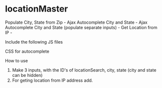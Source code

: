 locationMaster
==============

Populate City, State from Zip - Ajax Autocomplete  City and State - Ajax Autocomplete City and State (populate separate inputs) - Get Location from IP - 

Include the following JS files
 <script src="//ajax.googleapis.com/ajax/libs/jquery/1.10.2/jquery.min.js"></script>
 <script src="//ajax.googleapis.com/ajax/libs/jqueryui/1.10.3/jquery-ui.min.js"></script>
 
CSS for autocomplete
<style type="text/css">
.ui-menu .ui-menu-item a,.ui-menu .ui-menu-item a.ui-state-hover, .ui-menu .ui-menu-item a.ui-state-active {
	font-weight: normal;
	margin: -1px;
	text-align:left;
	font-size:14px;
	}
.ui-autocomplete-loading { background: white url("/images/ui-anim_basic_16x16.gif") right center no-repeat; }
</style>

How to use
1) Make 3 inputs, with the ID's of locationSearch, city, state (city and state can be hidden)
2) For geting location from IP address add. <div id="locationFromIP"></div>
